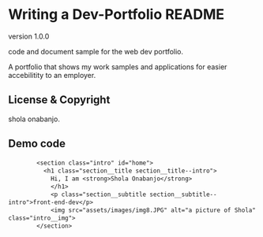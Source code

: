 # Writing a Dev-Portfolio README

version 1.0.0

code and document sample for the web dev portfolio.

A portfolio that shows my work samples and applications for easier accebilitity to an employer.

## License & Copyright 

shola onabanjo.

## Demo code

<!--introduction-->
            <section class="intro" id="home">
              <h1 class="section__title section__title--intro">
                Hi, I am <strong>Shola Onabanjo</strong>
                </h1>
                <p class="section__subtitle section__subtitle--intro">front-end-dev</p>
                <img src="assets/images/img8.JPG" alt="a picture of Shola" class="intro__img">
            </section>
